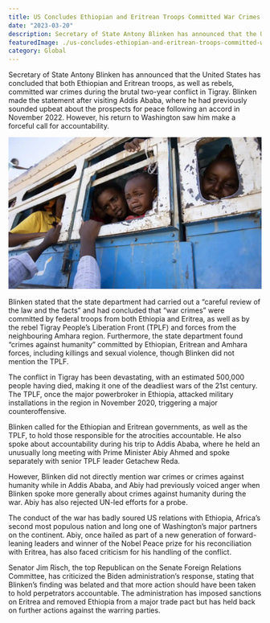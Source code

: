 ```yaml
---
title: US Concludes Ethiopian and Eritrean Troops Committed War Crimes in Tigray Conflict
date: "2023-03-20"
description: Secretary of State Antony Blinken has announced that the United States has concluded that both Ethiopian and Eritrean troops, as well as rebels, committed war crimes during the brutal two-year conflict in Tigray. Blinken made the statement after visiting Addis Ababa, where he had previously sounded upbeat about the prospects for peace following an accord in November 2022. However, his return to Washington saw him make a forceful call for accountability.
featuredImage: ./us-concludes-ethiopian-and-eritrean-troops-committed-war-crimes-in-tigray-conflict.webp
category: Global
---
```


Secretary of State Antony Blinken has announced that the United States has concluded that both Ethiopian and Eritrean troops, as well as rebels, committed war crimes during the brutal two-year conflict in Tigray. Blinken made the statement after visiting Addis Ababa, where he had previously sounded upbeat about the prospects for peace following an accord in November 2022. However, his return to Washington saw him make a forceful call for accountability.

![US Concludes Ethiopian and Eritrean Troops Committed War Crimes in Tigray Conflict](./us-concludes-ethiopian-and-eritrean-troops-committed-war-crimes-in-tigray-conflict.webp)

Blinken stated that the state department had carried out a “careful review of the law and the facts” and had concluded that “war crimes” were committed by federal troops from both Ethiopia and Eritrea, as well as by the rebel Tigray People’s Liberation Front (TPLF) and forces from the neighbouring Amhara region. Furthermore, the state department found “crimes against humanity” committed by Ethiopian, Eritrean and Amhara forces, including killings and sexual violence, though Blinken did not mention the TPLF.

The conflict in Tigray has been devastating, with an estimated 500,000 people having died, making it one of the deadliest wars of the 21st century. The TPLF, once the major powerbroker in Ethiopia, attacked military installations in the region in November 2020, triggering a major counteroffensive.

Blinken called for the Ethiopian and Eritrean governments, as well as the TPLF, to hold those responsible for the atrocities accountable. He also spoke about accountability during his trip to Addis Ababa, where he held an unusually long meeting with Prime Minister Abiy Ahmed and spoke separately with senior TPLF leader Getachew Reda.

However, Blinken did not directly mention war crimes or crimes against humanity while in Addis Ababa, and Abiy had previously voiced anger when Blinken spoke more generally about crimes against humanity during the war. Abiy has also rejected UN-led efforts for a probe.

The conduct of the war has badly soured US relations with Ethiopia, Africa’s second most populous nation and long one of Washington’s major partners on the continent. Abiy, once hailed as part of a new generation of forward-leaning leaders and winner of the Nobel Peace prize for his reconciliation with Eritrea, has also faced criticism for his handling of the conflict.

Senator Jim Risch, the top Republican on the Senate Foreign Relations Committee, has criticized the Biden administration’s response, stating that Blinken’s finding was belated and that more action should have been taken to hold perpetrators accountable. The administration has imposed sanctions on Eritrea and removed Ethiopia from a major trade pact but has held back on further actions against the warring parties.



